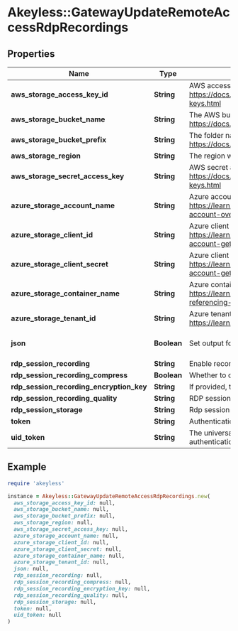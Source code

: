# Akeyless::GatewayUpdateRemoteAccessRdpRecordings

## Properties

| Name | Type | Description | Notes |
| ---- | ---- | ----------- | ----- |
| **aws_storage_access_key_id** | **String** | AWS access key id. For more information refer to https://docs.aws.amazon.com/IAM/latest/UserGuide/id_credentials_access-keys.html | [optional] |
| **aws_storage_bucket_name** | **String** | The AWS bucket name. For more information refer to https://docs.aws.amazon.com/s3/ | [optional] |
| **aws_storage_bucket_prefix** | **String** | The folder name in S3 bucket. For more information refer to https://docs.aws.amazon.com/s3/ | [optional] |
| **aws_storage_region** | **String** | The region where the storage is located | [optional] |
| **aws_storage_secret_access_key** | **String** | AWS secret access key. For more information refer to https://docs.aws.amazon.com/IAM/latest/UserGuide/id_credentials_access-keys.html | [optional] |
| **azure_storage_account_name** | **String** | Azure account name. For more information refer to https://learn.microsoft.com/en-us/azure/storage/common/storage-account-overview | [optional] |
| **azure_storage_client_id** | **String** | Azure client id. For more information refer to https://learn.microsoft.com/en-us/azure/storage/common/storage-account-get-info?tabs&#x3D;portal | [optional] |
| **azure_storage_client_secret** | **String** | Azure client secret. For more information refer to https://learn.microsoft.com/en-us/azure/storage/common/storage-account-get-info?tabs&#x3D;portal | [optional] |
| **azure_storage_container_name** | **String** | Azure container name. For more information refer to https://learn.microsoft.com/en-us/rest/api/storageservices/naming-and-referencing-containers--blobs--and-metadata | [optional] |
| **azure_storage_tenant_id** | **String** | Azure tenant id. For more information refer to https://learn.microsoft.com/en-us/entra/fundamentals/how-to-find-tenant | [optional] |
| **json** | **Boolean** | Set output format to JSON | [optional][default to false] |
| **rdp_session_recording** | **String** | Enable recording of rdp session [true/false] | [optional] |
| **rdp_session_recording_compress** | **Boolean** | Whether to compress recording files before upload | [optional] |
| **rdp_session_recording_encryption_key** | **String** | If provided, this key will be used to encrypt uploaded recordings. | [optional] |
| **rdp_session_recording_quality** | **String** | RDP session recording quality [low/medium/high] | [optional] |
| **rdp_session_storage** | **String** | Rdp session recording storage destination [local/aws/azure] | [optional] |
| **token** | **String** | Authentication token (see &#x60;/auth&#x60; and &#x60;/configure&#x60;) | [optional] |
| **uid_token** | **String** | The universal identity token, Required only for universal_identity authentication | [optional] |

## Example

```ruby
require 'akeyless'

instance = Akeyless::GatewayUpdateRemoteAccessRdpRecordings.new(
  aws_storage_access_key_id: null,
  aws_storage_bucket_name: null,
  aws_storage_bucket_prefix: null,
  aws_storage_region: null,
  aws_storage_secret_access_key: null,
  azure_storage_account_name: null,
  azure_storage_client_id: null,
  azure_storage_client_secret: null,
  azure_storage_container_name: null,
  azure_storage_tenant_id: null,
  json: null,
  rdp_session_recording: null,
  rdp_session_recording_compress: null,
  rdp_session_recording_encryption_key: null,
  rdp_session_recording_quality: null,
  rdp_session_storage: null,
  token: null,
  uid_token: null
)
```


